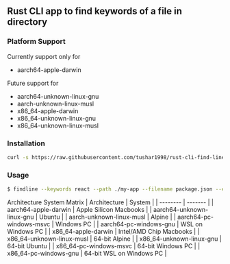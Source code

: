 ## Rust CLI app to find keywords of a file in directory

### Platform Support

Currently support only for

- aarch64-apple-darwin

Future support for

- aarch64-unknown-linux-gnu
- aarch-unknown-linux-musl
- x86_64-apple-darwin
- x86_64-unknown-linux-gnu
- x86_64-unknown-linux-musl

### Installation

```bash
curl -s https://raw.githubusercontent.com/tushar1998/rust-cli-find-line/v0.1.0-dev.5/install.sh | bash
```

### Usage

```bash
$ findline --keywords react --path ./my-app --filename package.json --exclude-dir node_modules
```

Architecture System Matrix
| Architecture | System |
| -------- | ------- |
| aarch64-apple-darwin | Apple Silicon Macbooks |
| aarch64-unknown-linux-gnu | Ubuntu |
| aarch-unknown-linux-musl | Alpine |
| aarch64-pc-windows-msvc | Windows PC |
| aarch64-pc-windows-gnu | WSL on Windows PC |
| x86_64-apple-darwin | Intel/AMD Chip Macbooks |
| x86_64-unknown-linux-musl | 64-bit Alpine |
| x86_64-unknown-linux-gnu | 64-bit Ubuntu |
| x86_64-pc-windows-msvc | 64-bit Windows PC |
| x86_64-pc-windows-gnu | 64-bit WSL on Windows PC |


